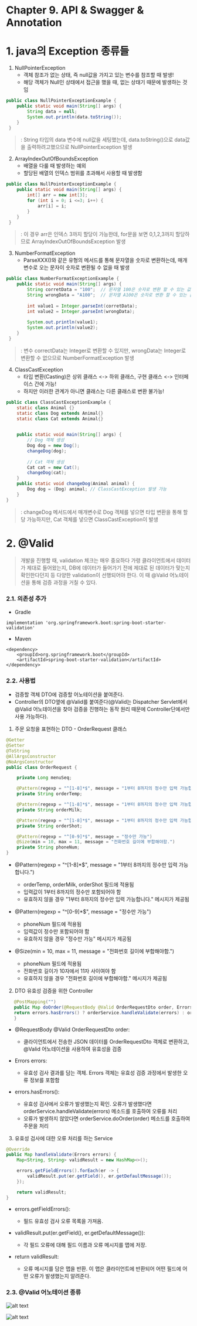 # Chapter 9. API & Swagger & Annotation

# 1. java의 Exception 종류들
1) NullPointerException 
   - 객체 참조가 없는 상태, 즉 null값을 가지고 있는 변수를 참조할 때 발생!
   - 해당 객체가 Null인 상태에서 접근을 했을 때, 없는 상태기 때문에 발생하는 것임
```java
public class NullPointerExceptionExample {
	public static void main(String[] args) {
    	String data = null;
        System.out.println(data.toString());
    }
 }
```
> : String 타입의 data 변수에 null값을 세팅했는데, data.toString()으로 data값을 출력하려고했으므로 NullPointerException 발생

2) ArrayIndexOutOfBoundsException
    - 배열을 다룰 때 발생하는 예외
    - 할당된 배열의 인덱스 범위를 초과해서 사용할 때 발생함
```java
public class NullPointerExceptionExample {
	public static void main(String[] args) {
    	int[] arr = new int[3];
    	for (int i = 0; i <=3; i++) {
    		arr[i] = i;
    	}
    }
 }
```
> : 이 경우 arr은 인덱스 3까지 할당이 가능한데, for문을 보면 0,1,2,3까지 할당하므로 ArrayIndexOutOfBoundsException 발생

3) NumberFormatException
    - ParseXXX()와 같은 유형의 메서드를 통해 문자열을 숫자로 변환하는데, 매개변수로 오는 문자이 숫자로 변환될 수 없을 때 발생
```java
public class NumberFormatExceptionExample {
	public static void main(String[] args) {
    	String corretData = "100";  // 문자열 100은 숫자로 변환 할 수 있는 값이다.
    	String wrongData = "A100";  // 문자열 A100은 숫자로 변환 할 수 있는 값이다.
    	
    	int value1 = Integer.parseInt(corretData);
    	int value2 = Integer.parseInt(wrongData);
    	
    	System.out.println(value1);
    	System.out.println(value2);
    }
 }
```
> : 변수 correctData는 Integer로 변환할 수 있지만, wrongData는 Integer로 변환할 수 없으므로 NumberFormatException 발생

4) ClassCastException
    - 타입 변환(Casting)은 상위 클래스 <-> 하위 클래스, 구현 클래스 <-> 인터페이스 간에 가능!
    - 하지만 이러한 관계가 아니면 클래스는 다른 클래스로 변환 불가능!
```java
public class ClassCastExceptionExample {
	static class Animal {}
	static class Dog extends Animal{}
	static class Cat extends Animal{}

	
	public static void main(String[] args) {
		// Dog 객체 생성
    	Dog dog = new Dog();
    	changeDog(dog);
    	
    	// Cat 객체 생성
    	Cat cat = new Cat();
    	changeDog(cat); 
    }
	public static void changeDog(Animal animal) {
		Dog dog = (Dog) animal; // ClassCastException 발생 가능
	}
}
```
> : changeDog 메서드에서 매개변수로 Dog 객체를 넣으면 타입 변환을 통해 할당 가능하지만, Cat 객체를 넣으면 ClassCastException이 발생

# 2. @Valid
> 개발을 진행할 때, validation 체크는 매우 중요하다
> 가령 클라이언트에서 데이터가 제대로 들어왔는지, DB에 데이터가 들어가기 전에 제대로 된 데이터가 맞는지 확인한다던지 등 다양한 validation이 선행되어야 한다.
> 이 때 @Valid 어노테이션을 통해 검증 과정을 거칠 수 있다.

### 2.1. 의존성 추가
- Gradle
```
implementation 'org.springframework.boot:spring-boot-starter-validation'
```
- Maven
```
<dependency>
    <groupId>org.springframework.boot</groupId>
    <artifactId>spring-boot-starter-validation</artifactId>
</dependency>
```

### 2.2. 사용법
- 검증할 객체 DTO에 검증할 어노테이션을 붙여준다.
- Controller의 DTO옆에 @Valid를 붙여준다(@Valid는 Dispatcher Servlet에서 @Valid 어노테이션을 찾아 검증을 진행하는 동작 원리 때문에 Controller단에서만 사용 가능하다).

1) 주문 요청을 표현하는 DTO - OrderRequest 클래스

```java
@Getter
@Setter
@ToString
@AllArgsConstructor
@NoArgsConstructor
public class OrderRequest {

    private Long menuSeq;

    @Pattern(regexp = "^[1-8]*$", message = "1부터 8까지의 정수만 입력 가능합니다.")
    private String orderTemp;

    @Pattern(regexp = "^[1-8]*$", message = "1부터 8까지의 정수만 입력 가능합니다.")
    private String orderMilk;

    @Pattern(regexp = "^[1-8]*$", message = "1부터 8까지의 정수만 입력 가능합니다.")
    private String orderShot;

    @Pattern(regexp = "^[0-9]*$", message = "정수만 가능")
    @Size(min = 10, max = 11, message = "전화번호 길이에 부합해야함.")
    private String phoneNum;
}
```

- @Pattern(regexp = "^[1-8]*$", message = "1부터 8까지의 정수만 입력 가능합니다.")
   - orderTemp, orderMilk, orderShot 필드에 적용됨
   - 입력값이 1부터 8까지의 정수만 포함되어야 함
   - 유효하지 않을 경우 "1부터 8까지의 정수만 입력 가능합니다." 메시지가 제공됨

- @Pattern(regexp = "^[0-9]*$", message = "정수만 가능")
   - phoneNum 필드에 적용됨
   - 입력값이 정수만 포함되어야 함
   - 유효하지 않을 경우 "정수만 가능" 메시지가 제공됨

- @Size(min = 10, max = 11, message = "전화번호 길이에 부합해야함.")
   - phoneNum 필드에 적용됨
   - 전화번호 길이가 10자에서 11자 사이여야 함
   - 유효하지 않을 경우 "전화번호 길이에 부합해야함." 메시지가 제공됨

2) DTO 유효성 검증을 위한 Controller

```java
   @PostMapping("")
   public Map doOrder(@RequestBody @Valid OrderRequestDto order, Errors errors)  {
   return errors.hasErrors() ? orderService.handleValidate(errors) : orderService.doOrder(order);
   }
```

- @RequestBody @Valid OrderRequestDto order:
   - 클라이언트에서 전송한 JSON 데이터를 OrderRequestDto 객체로 변환하고, @Valid 어노테이션을 사용하여 유효성을 검증

- Errors errors:
  - 유효성 검사 결과를 담는 객체. Errors 객체는 유효성 검증 과정에서 발생한 오류 정보를 포함함
  
- errors.hasErrors():
  - 유효성 검사에서 오류가 발생했는지 확인. 오류가 발생했다면 orderService.handleValidate(errors) 메소드를 호출하여 오류를 처리
  - 오류가 발생하지 않았다면 orderService.doOrder(order) 메소드를 호출하여 주문을 처리

3) 유효성 검사에 대한 오류 처리를 하는 Service
```java
@Override
public Map handleValidate(Errors errors) {
    Map<String, String> validResult = new HashMap<>();

    errors.getFieldErrors().forEach(er -> {
        validResult.put(er.getField(), er.getDefaultMessage());
    });

    return validResult;
}
```
- errors.getFieldErrors():
   - 필드 유효성 검사 오류 목록을 가져옴.

- validResult.put(er.getField(), er.getDefaultMessage()):
   - 각 필드 오류에 대해 필드 이름과 오류 메시지를 맵에 저장.

- return validResult:
   - 오류 메시지를 담은 맵을 반환. 이 맵은 클라이언트에 반환되어 어떤 필드에 어떤 오류가 발생했는지 알려준다.

### 2.3. @Valid 어노테이션 종류

![alt text](image/ch9_image_01.png)

![alt text](image/ch9_image_02.png)
